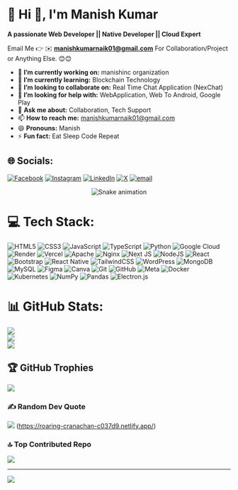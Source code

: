 # 💫 Hi 👋, I'm Manish Kumar
**A passionate Web Developer || Native Developer || Cloud Expert**

Email Me 👉 ✉️ **manishkumarnaik01@gmail.com** For Collaboration/Project or Anything Else. 😊😊

- 🔭 **I’m currently working on:** manishinc organization
- 🌱 **I’m currently learning:** Blockchain Technology
- 👯 **I’m looking to collaborate on:** Real Time Chat Application (NexChat)
- 🤔 **I’m looking for help with:** WebApplication, Web To Android, Google Play
- 💬 **Ask me about:** Collaboration, Tech Support
- 📫 **How to reach me:** manishkumarnaik01@gmail.com
- 😄 **Pronouns:** Manish
- ⚡ **Fun fact:** Eat Sleep Code Repeat

## 🌐 Socials:
[![Facebook](https://img.shields.io/badge/Facebook-%231877F2.svg?logo=Facebook&logoColor=white)](https://facebook.com/manish.kumar.naik.37774) [![Instagram](https://img.shields.io/badge/Instagram-%23E4405F.svg?logo=Instagram&logoColor=white)](https://instagram.com/manishkumarnaik.official) [![LinkedIn](https://img.shields.io/badge/LinkedIn-%230077B5.svg?logo=linkedin&logoColor=white)](https://linkedin.com/in/manish-kumar-naik-787360293) [![X](https://img.shields.io/badge/X-black.svg?logo=X&logoColor=white)](https://x.com/ManishKuNaik) [![email](https://img.shields.io/badge/Email-D14836?logo=gmail&logoColor=white)](mailto:manishkumarnaik01@gmail.com) 

<!-- Snake Game Repo View -->

<div align="center">
  <img src="https://profile-readme-generator.com/assets/snake.svg" alt="Snake animation" />
</div>

# 💻 Tech Stack:
![HTML5](https://img.shields.io/badge/html5-%23E34F26.svg?style=flat&logo=html5&logoColor=white) ![CSS3](https://img.shields.io/badge/css3-%231572B6.svg?style=flat&logo=css3&logoColor=white) ![JavaScript](https://img.shields.io/badge/javascript-%23323330.svg?style=flat&logo=javascript&logoColor=%23F7DF1E) ![TypeScript](https://img.shields.io/badge/typescript-%23007ACC.svg?style=flat&logo=typescript&logoColor=white) ![Python](https://img.shields.io/badge/python-3670A0?style=flat&logo=python&logoColor=ffdd54) ![Google Cloud](https://img.shields.io/badge/GoogleCloud-%234285F4.svg?style=flat&logo=google-cloud&logoColor=white) ![Render](https://img.shields.io/badge/Render-%46E3B7.svg?style=flat&logo=render&logoColor=white) ![Vercel](https://img.shields.io/badge/vercel-%23000000.svg?style=flat&logo=vercel&logoColor=white) ![Apache](https://img.shields.io/badge/apache-%23D42029.svg?style=flat&logo=apache&logoColor=white) ![Nginx](https://img.shields.io/badge/nginx-%23009639.svg?style=flat&logo=nginx&logoColor=white) ![Next JS](https://img.shields.io/badge/Next-black?style=flat&logo=next.js&logoColor=white) ![NodeJS](https://img.shields.io/badge/node.js-6DA55F?style=flat&logo=node.js&logoColor=white) ![React](https://img.shields.io/badge/react-%2320232a.svg?style=flat&logo=react&logoColor=%2361DAFB) ![Bootstrap](https://img.shields.io/badge/bootstrap-%238511FA.svg?style=flat&logo=bootstrap&logoColor=white) ![React Native](https://img.shields.io/badge/react_native-%2320232a.svg?style=flat&logo=react&logoColor=%2361DAFB) ![TailwindCSS](https://img.shields.io/badge/tailwindcss-%2338B2AC.svg?style=flat&logo=tailwind-css&logoColor=white) ![WordPress](https://img.shields.io/badge/WordPress-%23117AC9.svg?style=flat&logo=WordPress&logoColor=white) ![MongoDB](https://img.shields.io/badge/MongoDB-%234ea94b.svg?style=flat&logo=mongodb&logoColor=white) ![MySQL](https://img.shields.io/badge/mysql-4479A1.svg?style=flat&logo=mysql&logoColor=white) ![Figma](https://img.shields.io/badge/figma-%23F24E1E.svg?style=flat&logo=figma&logoColor=white) ![Canva](https://img.shields.io/badge/Canva-%2300C4CC.svg?style=flat&logo=Canva&logoColor=white) ![Git](https://img.shields.io/badge/git-%23F05033.svg?style=flat&logo=git&logoColor=white) ![GitHub](https://img.shields.io/badge/github-%23121011.svg?style=flat&logo=github&logoColor=white) ![Meta](https://img.shields.io/badge/Meta-%230467DF.svg?style=flat&logo=Meta&logoColor=white) ![Docker](https://img.shields.io/badge/docker-%230db7ed.svg?style=flat&logo=docker&logoColor=white) ![Kubernetes](https://img.shields.io/badge/kubernetes-%23326ce5.svg?style=flat&logo=kubernetes&logoColor=white) ![NumPy](https://img.shields.io/badge/numpy-%23013243.svg?style=flat&logo=numpy&logoColor=white) ![Pandas](https://img.shields.io/badge/pandas-%23150458.svg?style=flat&logo=pandas&logoColor=white) ![Electron.js](https://img.shields.io/badge/Electron-191970?style=flat&logo=Electron&logoColor=white)
# 📊 GitHub Stats:
![](https://github-readme-stats.vercel.app/api?username=devmanishkumarnaik&theme=dark&hide_border=false&include_all_commits=true&count_private=false)<br/>
![](https://nirzak-streak-stats.vercel.app/?user=devmanishkumarnaik&theme=dark&hide_border=false)<br/>
![](https://github-readme-stats.vercel.app/api/top-langs/?username=devmanishkumarnaik&theme=dark&hide_border=false&include_all_commits=true&count_private=false&layout=compact)

## 🏆 GitHub Trophies
![](https://github-profile-trophy.vercel.app/?username=devmanishkumarnaik&theme=radical&no-frame=false&no-bg=false&margin-w=4)

### ✍️ Random Dev Quote
![](https://roaring-cranachan-c037d9.netlify.app/)
(https://roaring-cranachan-c037d9.netlify.app/)

### 🔝 Top Contributed Repo
![](https://github-contributor-stats.vercel.app/api?username=devmanishkumarnaik&limit=5&theme=dark&combine_all_yearly_contributions=true)

---
[![](https://visitcount.itsvg.in/api?id=devmanishkumarnaik&icon=0&color=0)](https://visitcount.itsvg.in)

<!-- Proudly created with GPRM ( https://gprm.itsvg.in ) -->
